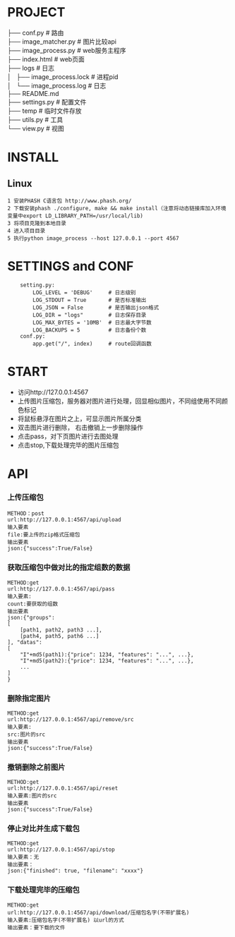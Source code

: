 # PROJECT
├── conf.py                 # 路由<br>
├── image_matcher.py        # 图片比较api<br>
├── image_process.py        # web服务主程序<br>
├── index.html              # web页面<br>
├── logs                    # 日志<br>
│   ├── image_process.lock  # 进程pid<br>
│   └── image_process.log   # 日志<br>
├── README.md<br>
├── settings.py             # 配置文件<br>
├── temp                    # 临时文件存放<br>
├── utils.py                # 工具<br>
└── view.py                 # 视图<br>

# INSTALL

## Linux

    1 安装PHASH C语言包 http://www.phash.org/
    2 下载安装phash ./configure, make && make install（注意将动态链接库加入环境变量中export LD_LIBRARY_PATH=/usr/local/lib)
    3 将项目克隆到本地目录
    4 进入项目目录
    5 执行python image_process --host 127.0.0.1 --port 4567

# SETTINGS and CONF
```
    setting.py:
        LOG_LEVEL = 'DEBUG'     # 日志级别
        LOG_STDOUT = True       # 是否标准输出
        LOG_JSON = False        # 是否输出json格式
        LOG_DIR = "logs"        # 日志保存目录
        LOG_MAX_BYTES = '10MB'  # 日志最大字节数
        LOG_BACKUPS = 5         # 日志备份个数
    conf.py:
        app.get("/", index)     # route回调函数
```

# START
- 访问http://127.0.0.1:4567
- 上传图片压缩包，服务器对图片进行处理，回显相似图片，不同组使用不同颜色标记
- 将鼠标悬浮在图片之上，可显示图片所属分类
- 双击图片进行删除， 右击撤销上一步删除操作
- 点击pass，对下页图片进行去图处理
- 点击stop,下载处理完毕的图片压缩包

# API
### 上传压缩包
    METHOD：post
    url:http://127.0.0.1:4567/api/upload
    输入要素
    file:要上传的zip格式压缩包
    输出要素
    json:{"success":True/False}
### 获取压缩包中做对比的指定组数的数据
    METHOD:get
    url:http://127.0.0.1:4567/api/pass
    输入要素:
    count:要获取的组数
    输出要素
    json:{"groups":
    [
        [path1, path2, path3 ...],
        [path4, path5, path6 ...]
    ], "datas":
    [
        "I"+md5(path1):{"price": 1234, "features": "...", ...},
        "I"+md5(path2):{"price": 1234, "features": "...", ...},
        ...
    ]
    }
### 删除指定图片
    METHOD:get
    url:http://127.0.0.1:4567/api/remove/src
    输入要素:
    src:图片的src
    输出要素
    json:{"success":True/False}
### 撤销删除之前图片
    METHOD:get
    url:http://127.0.0.1:4567/api/reset
    输入要素:图片的src
    输出要素
    json:{"success":True/False}
### 停止对比并生成下载包
    METHOD:get
    url:http://127.0.0.1:4567/api/stop
    输入要素：无
    输出要素：
    json:{"finished": true, "filename": "xxxx"}
### 下载处理完毕的压缩包
    METHOD:get
    url:http://127.0.0.1:4567/api/download/压缩包名字(不带扩展名)
    输入要素:压缩包名字(不带扩展名) 以url的方式
    输出要素：要下载的文件

